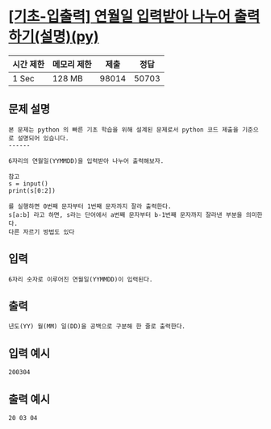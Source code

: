 # [[기초-입출력] 연월일 입력받아 나누어 출력하기(설명)(py)](https://codeup.kr/problem.php?id=6022)

| 시간 제한 | 메모리 제한 | 제출 | 정답 |
| --- | --- | --- | --- |
| 1 Sec | 128 MB | 98014 | 50703 |

## **문제 설명**

```
본 문제는 python 의 빠른 기초 학습을 위해 설계된 문제로서 python 코드 제출을 기준으로 설명되어 있습니다. 
------

6자리의 연월일(YYMMDD)을 입력받아 나누어 출력해보자.

참고
s = input()
print(s[0:2])

를 실행하면 0번째 문자부터 1번째 문자까지 잘라 출력한다.
s[a:b] 라고 하면, s라는 단어에서 a번째 문자부터 b-1번째 문자까지 잘라낸 부분을 의미한다.
다른 자르기 방법도 있다
```

## 입력

```
6자리 숫자로 이루어진 연월일(YYMMDD)이 입력된다.
```

## 출력

```
년도(YY) 월(MM) 일(DD)을 공백으로 구분해 한 줄로 출력한다.
```

## 입력 예시

```
200304
```

## 출력 예시

```
20 03 04
```
